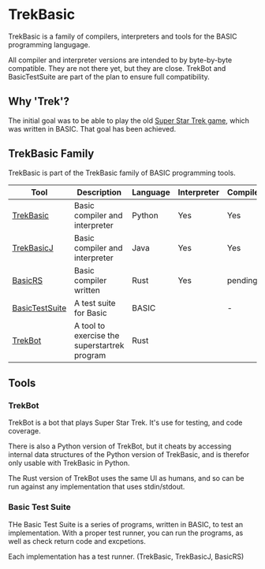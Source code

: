 # TrekBasic

TrekBasic is a family of compilers, interpreters and tools for the BASIC programming langugage.

All compiler and interpreter versions are intended to by byte-by-byte compatible. They are not there 
yet, but they are close. TrekBot and BasicTestSuite are part of the
plan to ensure full compatibility.

## Why 'Trek'?
The initial goal was to be able to play the old [Super Star Trek game](https://en.wikipedia.org/wiki/Star_Trek_(1971_video_game)),
which was written in BASIC. That goal has been achieved.

## TrekBasic Family

TrekBasic is part of the TrekBasic family of BASIC programming tools.

| Tool | Description | Language | Interpreter | Compiler | Graal |
|------|-------------|----------|-------------|----------|-------|
|[TrekBasic](https://github.com/cocode/TrekBASIC) | Basic compiler and interpreter | Python | Yes | Yes | - |
|[TrekBasicJ](https://github.com/cocode/TrekBasicJ)|Basic compiler and interpreter|Java|Yes|Yes|pending|
|[BasicRS](https://github.com/cocode/BasicRS)|Basic compiler written|Rust|Yes|pending|-|
|[BasicTestSuite](https://github.com/cocode/BasicTestSuite)|A test suite for Basic|BASIC||-|-|-||
[TrekBot](https://github.com/cocode/TrekBot)|A tool to exercise the superstartrek program|Rust|


## Tools

### TrekBot
TrekBot is a bot that plays Super Star Trek. It's use for testing, and code coverage. 

There is also a Python version of TrekBot, but it cheats by accessing internal data structures of the Python version of TrekBasic, 
and is therefor only usable with TrekBasic in Python. 

The Rust version of TrekBot uses the same UI as humans, and so can be run against any implementation that uses stdin/stdout.

### Basic Test Suite
THe Basic Test Suite is a series of programs, written in BASIC, to test an implementation. With a proper test runner, you can run the programs, as well as check return code and excpetions.

Each implementation has a test runner. (TrekBasic, TrekBasicJ, BasicRS)



